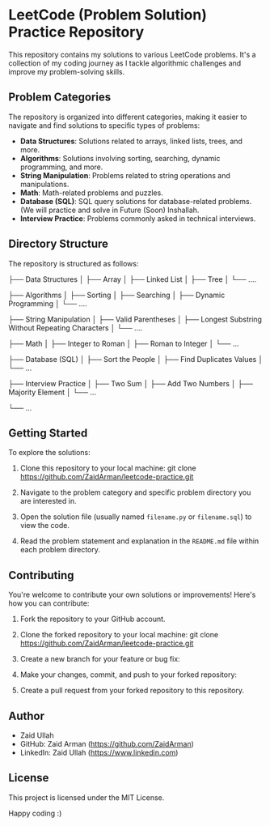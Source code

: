 # LeetCode (Problem Solution) Practice Repository

This repository contains my solutions to various LeetCode problems. It's a collection of my coding journey as I tackle algorithmic challenges and improve my problem-solving skills.

## Problem Categories

The repository is organized into different categories, making it easier to navigate and find solutions to specific types of problems:

- **Data Structures**: Solutions related to arrays, linked lists, trees, and more.
- **Algorithms**: Solutions involving sorting, searching, dynamic programming, and more.
- **String Manipulation**: Problems related to string operations and manipulations.
- **Math**: Math-related problems and puzzles.
- **Database (SQL)**: SQL query solutions for database-related problems. (We will practice and solve in Future (Soon) Inshallah.
- **Interview Practice**: Problems commonly asked in technical interviews.

## Directory Structure

The repository is structured as follows:

├── Data Structures
│ ├── Array
│ ├── Linked List
│ ├── Tree
│ └── ....

├── Algorithms
│ ├── Sorting
│ ├── Searching
│ ├── Dynamic Programming
│ └── ....

├── String Manipulation
│ ├── Valid Parentheses
│ ├── Longest Substring Without Repeating Characters
│ └── ....

├── Math
│ ├── Integer to Roman
│ ├── Roman to Integer
│ └── ...

├── Database (SQL)
│ ├── Sort the People
│ ├── Find Duplicates Values
│ └── ...

├── Interview Practice
│ ├── Two Sum
│ ├── Add Two Numbers
│ ├── Majority Element
│ └── ...

└── ...


## Getting Started

To explore the solutions:

1. Clone this repository to your local machine:
git clone https://github.com/ZaidArman/leetcode-practice.git

2. Navigate to the problem category and specific problem directory you are interested in.

3. Open the solution file (usually named `filename.py` or `filename.sql`) to view the code.

4. Read the problem statement and explanation in the `README.md` file within each problem directory.

## Contributing

You're welcome to contribute your own solutions or improvements! Here's how you can contribute:

1. Fork the repository to your GitHub account.

2. Clone the forked repository to your local machine:
git clone https://github.com/ZaidArman/leetcode-practice.git

3. Create a new branch for your feature or bug fix:

4. Make your changes, commit, and push to your forked repository:

5. Create a pull request from your forked repository to this repository.

## Author

- Zaid Ullah
- GitHub: Zaid Arman (https://github.com/ZaidArman)
- LinkedIn: Zaid Ullah (https://www.linkedin.com)

## License

This project is licensed under the MIT License.

Happy coding :)
